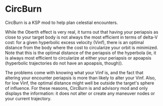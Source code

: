 # CircBurn
CircBurn is a KSP mod to help plan celestial encounters.

While the Oberth effect is very real, it turns out that having your
periapsis as close to your target body is not always the most efficient in
terms of delta-V cost: for a given hyperbolic excess velocity (Vinf), there
is an optimal distance from the body where the cost to circularize your
orbit is minimized. Note that this is the optimal distance of the periapsis
of the hyperbola (ie, it is always most efficient to circularize at either
your periapsis or apoapsis (hyperbolic trajectories do not have an
apoapsis, though)).

The problems come with knowing what your Vinf is, and the fact that
altering your encounter periapsis is more than likely to alter your Vinf.
Also, for low Vinf, the optimal distance might well be outside the target's
sphere of influence. For these reasons, CircBurn is and advisory mod and
only displays the information: it does not alter or create any maneuver
nodes or your current trajectory.
